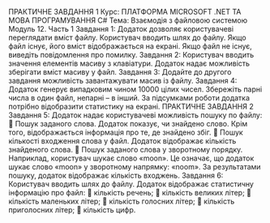 ПРАКТИЧНЕ ЗАВДАННЯ
1
Курс: ПЛАТФОРМА MICROSOFT .NET
ТА МОВА ПРОГРАМУВАННЯ C#
Тема: Взаємодія з файловою системою
Модуль 12. Часть 1
Завдання 1:
Додаток дозволяє користувачеві переглядати вміст файлу.
Користувач вводить шлях до файлу. Якщо файл існує, його вміст
відображається на екрані. Якщо файл не існує, виведіть
повідомлення про помилку.
Завдання 2:
Користувач вводить значення елементів масиву з клавіатури.
Додаток надає можливість зберігати вміст масиву у файл.
Завдання 3:
Додайте до другого завдання можливість завантажувати масив
із файлу.
Завдання 4:
Додаток генерує випадковим чином 10000 цілих чисел.
Збережіть парні числа в один файл, непарні – в інший. За
підсумками роботи додатка потрібно відобразити статистику на
екрані.
ПРАКТИЧНЕ ЗАВДАННЯ
2
Завдання 5:
Додаток надає користувачеві можливість пошуку по файлу:
 Пошук заданого слова. Додаток показує, чи знайдено слово.
Крім того, відображається інформація про те, де знайдено
збіг.
 Пошук кількості входження слова у файл. Додаток
відображає кількість знайденого слова.
 Пошук заданого слова у зворотному порядку. Наприклад,
користувач шукає слово «moon». Це означає, що додаток
шукає слово «moon» у зворотному напрямку: «noom». За
результатами пошуку, додаток відображає кількість
входжень.
Завдання 6:
Користувач вводить шлях до файлу. Додаток відображає
статистичну інформацію про файл:
 кількість речень;
 кількість великих літер;
 кількість маленьких літер;
 кількість голосних літер;
 кількість приголосних літер;
 кількість цифр.
